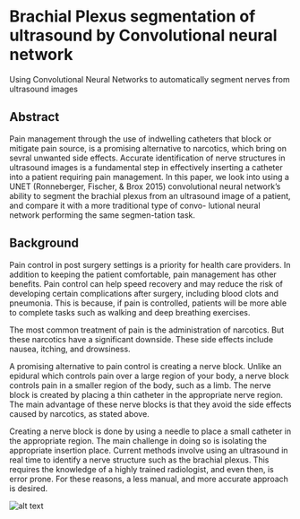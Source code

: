 # Brachial Plexus segmentation of ultrasound by Convolutional neural network
Using Convolutional Neural Networks to automatically segment nerves from ultrasound images

## Abstract
Pain management through the use of indwelling catheters that block or mitigate pain source, is a promising alternative to narcotics, which bring on sevral unwanted side effects. Accurate identification of nerve structures in ultrasound images is a fundamental step in effectively inserting a catheter into a patient requiring pain management. In this paper, we look into using a UNET (Ronneberger, Fischer, & Brox 2015) convolutional neural network’s ability to segment the brachial plexus from an ultrasound image of a patient, and compare it with a more traditional type of convo- lutional neural network performing the same segmen-tation task.

## Background
Pain control in post surgery settings is a priority for health care providers. In addition to keeping the patient comfortable, pain management has other benefits. Pain control can help speed recovery and may reduce the risk of developing certain complications after surgery, including blood clots and pneumonia. This is because, if pain is controlled, patients will be more able to complete tasks such as walking and deep breathing exercises.

The most common treatment of pain is the administration of narcotics. But these narcotics have a significant downside. These side effects include nausea, itching, and drowsiness. 

A promising alternative to pain control is creating a nerve block. Unlike an epidural which controls pain over a large region of your body, a nerve block controls pain in a smaller region of the body, such as a limb. The nerve block is created by placing a thin catheter in the appropriate nerve region. The main advantage of these nerve blocks is that they avoid the side effects caused by narcotics, as stated above.

Creating a nerve block is done by using a needle to place a small catheter in the appropriate region. The main challenge in doing so is isolating the appropriate insertion place. Current methods involve using an ultrasound in real time to identify a nerve structure such as the brachial plexus. This requires the knowledge of a highly trained radiologist, and even then, is error prone. For these reasons, a less manual, and more accurate approach is desired. 

![alt text](WriteUp/images/UltrasoundNerve.png "Ultrasound nerve")